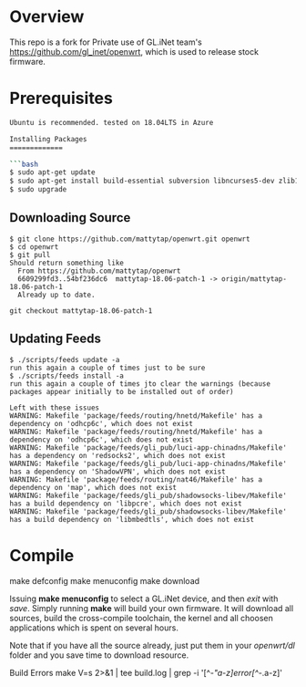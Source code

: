 Overview  
======== 

This repo is a fork for Private use of GL.iNet team's https://github.com/gl_inet/openwrt, which is used to release stock firmware.  

Prerequisites  
=============  

```bash  
Ubuntu is recommended. tested on 18.04LTS in Azure

Installing Packages 
=============  

```bash  
$ sudo apt-get update
$ sudo apt-get install build-essential subversion libncurses5-dev zlib1g-dev gawk gcc-multilib flex git-core gettext libssl-dev unzip
$ sudo upgrade
```  

Downloading Source  
------------------  

```  
$ git clone https://github.com/mattytap/openwrt.git openwrt
$ cd openwrt
$ git pull
Should return something like 
  From https://github.com/mattytap/openwrt
  6609299fd3..54bf236dc6  mattytap-18.06-patch-1 -> origin/mattytap-18.06-patch-1
  Already up to date.

git checkout mattytap-18.06-patch-1

```  

Updating Feeds  
--------------  

```
$ ./scripts/feeds update -a
run this again a couple of times just to be sure
$ ./scripts/feeds install -a
run this again a couple of times jto clear the warnings (because packages appear initially to be installed out of order)

Left with these issues
WARNING: Makefile 'package/feeds/routing/hnetd/Makefile' has a dependency on 'odhcp6c', which does not exist
WARNING: Makefile 'package/feeds/routing/hnetd/Makefile' has a dependency on 'odhcp6c', which does not exist
WARNING: Makefile 'package/feeds/gli_pub/luci-app-chinadns/Makefile' has a dependency on 'redsocks2', which does not exist
WARNING: Makefile 'package/feeds/gli_pub/luci-app-chinadns/Makefile' has a dependency on 'ShadowVPN', which does not exist
WARNING: Makefile 'package/feeds/routing/nat46/Makefile' has a dependency on 'map', which does not exist
WARNING: Makefile 'package/feeds/gli_pub/shadowsocks-libev/Makefile' has a build dependency on 'libpcre', which does not exist
WARNING: Makefile 'package/feeds/gli_pub/shadowsocks-libev/Makefile' has a build dependency on 'libmbedtls', which does not exist

```  

Compile  
=======  

make defconfig
make menuconfig
make download

Issuing **make menuconfig** to select a GL.iNet device, and then *exit* with *save*. Simply running **make** will build your own firmware. It will download all sources, build the cross-compile toolchain, the kernel and all choosen applications which is spent on several hours.   

Note that if you have all the source already, just put them in your *openwrt/dl* folder and you save time to download resource.  

Build Errors
make V=s 2>&1 | tee build.log | grep -i '[^_-"a-z]error[^_-.a-z]' 


